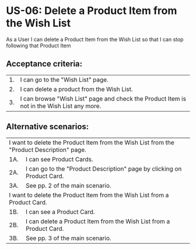 # US-06:  Delete a Product Item from the Wish List

As a User I can delete a Product Item from the Wish List so that I can stop following that Product Item

## **Acceptance criteria:**

<table>
    <tr>
        <td>1.</td>
        <td>I can go to the "Wish List" page.</td>
    </tr>
    <tr>
        <td>2.</td>
        <td>I can delete a product from the Wish List.</td>
    </tr>
    <tr>
        <td>3.</td>
        <td>I can browse "Wish List" page and check the Product Item is not in the Wish List any more.</td>
    </tr>
</table>

## **Alternative scenarios:**

<table>
    <tr>
        <td colspan="2">I want to delete the Product Item from the Wish List from the "Product Description" page.</td>
    </tr>
    <tr>
        <td>1A.</td>
        <td>I can see Product Cards.</td>
    </tr>
    <tr>
        <td>2A.</td>
        <td>I can go to the "Product Description" page by clicking on Product Card.</td>
    </tr>
    <tr>
        <td>3A.</td>
        <td>See pp. 2 of the main scenario.</td>
    </tr>
    <tr>
        <td colspan="2">I want to delete the Product Item from the Wish List from a Product Card.</td>
    </tr>
    <tr>
        <td>1B.</td>
        <td>I can see a Product Card.</td>
    </tr>
    <tr>
        <td>2B.</td>
        <td>I can delete a Product Item from the Wish List from a Product Card.</td>
    </tr>
    <tr>
        <td>3B.</td>
        <td>See pp. 3 of the main scenario.</td>
    </tr>
</table>
